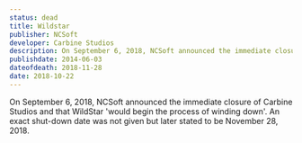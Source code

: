 ```yaml
---
status: dead
title: Wildstar
publisher: NCSoft
developer: Carbine Studios
description: On September 6, 2018, NCSoft announced the immediate closure of Carbine Studios and that WildStar 'would begin the process of winding down'. An exact shut-down date was not given but later stated to be November 28, 2018.
publishdate: 2014-06-03
dateofdeath: 2018-11-28
date: 2018-10-22
---
```


On September 6, 2018, NCSoft announced the immediate closure of Carbine Studios and that WildStar 'would begin the process of winding down'. An exact shut-down date was not given but later stated to be November 28, 2018.
